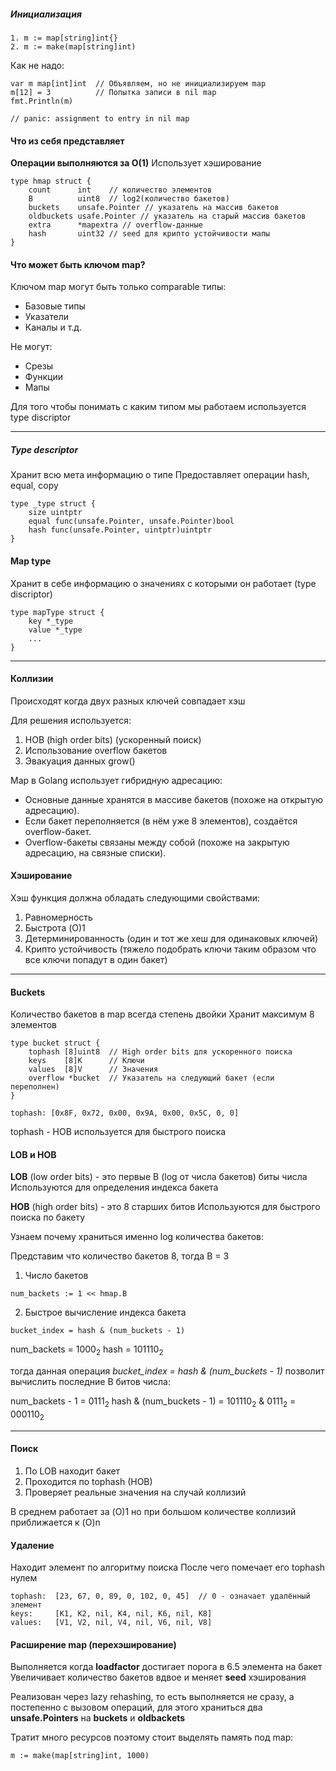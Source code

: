 ##### Инициализация
```
1. m := map[string]int{}
2. m := make(map[string]int)
```

Как не надо: 

```
var m map[int]int  // Объявляем, но не инициализируем map
m[12] = 3          // Попытка записи в nil map
fmt.Println(m)

// panic: assignment to entry in nil map
```
#### Что из себя представляет 

**Операции выполняются за O(1)**
Использует хэширование

```
type hmap struct {
    count      int    // количество элементов
    B          uint8  // log2(количество бакетов)
    buckets    unsafe.Pointer // указатель на массив бакетов
    oldbuckets usafe.Pointer // указатель на старый массив бакетов
    extra      *mapextra // overflow-данные
    hash       uint32 // seed для крипто устойчивости мапы
}
```

#### Что может быть ключом map?

Ключом map могут быть только comparable типы:
- Базовые типы
- Указатели
- Каналы и т.д.

Не могут:
- Срезы
- Функции
- Мапы

Для того чтобы понимать с каким типом мы работаем используется type discriptor

---

##### Type descriptor
Хранит всю мета информацию о типе
Предоставляет операции hash, equal, copy
```
type _type struct {
	size uintptr
	equal func(unsafe.Pointer, unsafe.Pointer)bool
	hash func(unsafe.Pointer, uintptr)uintptr
}
```

#### Map type
Хранит в себе информацию о значениях с которыми он работает (type discriptor)
```
type mapType struct {
	key *_type
	value *_type
	...
}
```

---

#### Коллизии
Происходят когда двух разных ключей совпадает хэш

Для решения используется:
1. HOB (high order bits) (ускоренный поиск)
2. Использование overflow бакетов
3. Эвакуация данных grow()

Map в Golang использует гибридную адресацию:
- Основные данные хранятся в массиве бакетов (похоже на открытую адресацию).
- Если бакет переполняется (в нём уже 8 элементов), создаётся overflow-бакет.
- Overflow-бакеты связаны между собой (похоже на закрытую адресацию, на связные списки).


#### Хэширование

Хэш функция должна обладать следующими свойствами:

1. Равномерность
2. Быстрота (O)1
3. Детерминированность (один и тот же хеш для одинаковых ключей)
4. Крипто устойчивость (тяжело подобрать ключи таким образом что все ключи попадут в один бакет)

---

#### Buckets

Количество бакетов в map всегда степень двойки
Хранит максимум 8 элементов

```
type bucket struct {
    tophash [8]uint8  // High order bits для ускоренного поиска
    keys    [8]K      // Ключи
    values  [8]V      // Значения
    overflow *bucket  // Указатель на следующий бакет (если переполнен)
}

tophash: [0x8F, 0x72, 0x00, 0x9A, 0x00, 0x5C, 0, 0]
```

tophash - HOB используется для быстрого поиска


#### LOB и HOB

**LOB** (low order bits) - это первые B (log от числа бакетов) биты числа 
Используются для определения индекса бакета

**HOB** (high order bits) - это 8 старших битов
Используются для быстрого поиска по бакету

Узнаем почему храниться именно log количества бакетов:

Представим что количество бакетов 8, тогда B = 3

1. Число бакетов
```
num_backets := 1 << hmap.B
```
2. Быстрое вычисление индекса бакета
```
bucket_index = hash & (num_buckets - 1)
```

num_backets = $1000_2$
hash = $101110_2$

тогда данная операция *bucket_index = hash & (num_buckets - 1)* позволит вычислить последние B битов числа:

num_backets - 1 = $0111_2$
hash & (num_buckets - 1) = $101110_2$ & $0111_2$ = $000110_2$

---

#### Поиск 

1. По LOB находит бакет 
2. Проходится по tophash (HOB)
3. Проверяет реальные значения на случай коллизий

В среднем работает за (O)1 но при большом количестве коллизий приближается к (O)n  

#### Удаление

Находит элемент по алгоритму поиска
После чего помечает его tophash нулем

```
tophash:  [23, 67, 0, 89, 0, 102, 0, 45]  // 0 - означает удалённый элемент
keys:     [K1, K2, nil, K4, nil, K6, nil, K8]
values:   [V1, V2, nil, V4, nil, V6, nil, V8]
```
#### Расширение map (перехэширование)

Выполняется когда **loadfactor** достигает порога в 6.5 элемента на бакет
Увеличивает количество бакетов вдвое и меняет **seed** хэширования

Реализован через lazy rehashing, то есть выполняется не сразу, а постепенно с вызовом операций, для этого храниться два **unsafe.Pointers** на **buckets** и **oldbackets**

Тратит много ресурсов поэтому стоит выделять память под map:

```
m := make(map[string]int, 1000)
```

